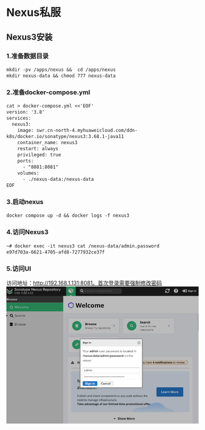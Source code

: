 # Nexus私服
## Nexus3安装

### 1.准备数据目录

```shell
mkdir -pv /apps/nexus &&  cd /apps/nexus
mkdir nexus-data && chmod 777 nexus-data
```

### 2.准备docker-compose.yml
```shell
cat > docker-compose.yml <<'EOF'
version: '3.8'
services:
  nexus3:
    image: swr.cn-north-4.myhuaweicloud.com/ddn-k8s/docker.io/sonatype/nexus3:3.68.1-java11
    container_name: nexus3
    restart: always
    privileged: true
    ports:
      - "8081:8081"
    volumes:
      - ./nexus-data:/nexus-data
EOF
```
### 3.启动nexus
```shell
docker compose up -d && docker logs -f nexus3
```

### 4.访问Nexus3

```shell
~# docker exec -it nexus3 cat /nexus-data/admin.password
e97d703a-6621-4705-afd8-7277932ce37f
```

### 5.访问UI
访问地址：http://192.168.1.131:8081。首次登录需要强制修改密码
![img.png](pic/nexus.png)
